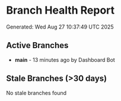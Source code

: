 # Branch Health Report
Generated: Wed Aug 27 10:37:49 UTC 2025

## Active Branches
- **main** - 13 minutes ago by Dashboard Bot

## Stale Branches (>30 days)
No stale branches found
